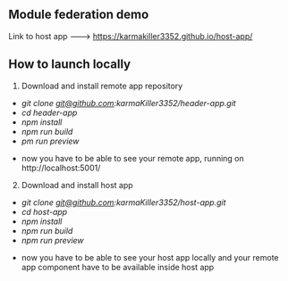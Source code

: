 ## Module federation demo
Link to host app ---> https://karmakiller3352.github.io/host-app/

## How to launch locally

1. Download and install remote app repository 
  - *git clone git@github.com:karmaKiller3352/header-app.git*
  - *cd header-app*
  - *npm install*
  - *npm run build*
  - *pm run preview*

  * now you have to be able to see your remote app, running on http://localhost:5001/

2. Download and install host app
  - *git clone git@github.com:karmaKiller3352/host-app.git*
  - *cd host-app*
  - *npm install*
  - *npm run build*
  - *npm run preview*

   * now you have to be able to see your host app locally and your remote app component have to be available inside host app
